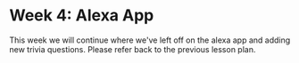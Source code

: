# Week 4: Alexa App

This week we will continue where we've left off on the alexa app and adding new trivia questions. Please refer back to the previous lesson plan. 
